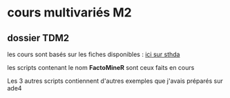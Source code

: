 # cours multivariés M2



## dossier TDM2

les cours sont basés sur les fiches disponibles : [ici sur sthda]( http://www.sthda.com/french/articles/38-methodes-des-composantes-principales-dans-r-guide-pratique/)

les scripts contenant le nom **FactoMineR** sont ceux faits en cours

Les 3 autres scripts contiennent d'autres exemples que j'avais préparés sur ade4